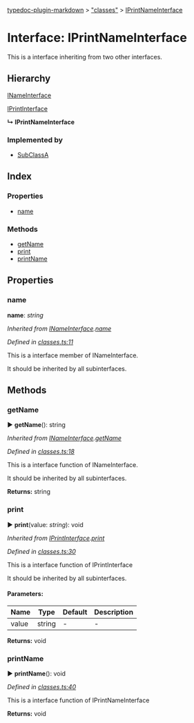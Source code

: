 [typedoc-plugin-markdown](../index.md) > ["classes"](../modules/_classes_.md) > [IPrintNameInterface](../interfaces/_classes_.iprintnameinterface.md)

# Interface: IPrintNameInterface


This is a interface inheriting from two other interfaces.

## Hierarchy


 [INameInterface](../interfaces/_classes_.inameinterface.md)




 [IPrintInterface](../interfaces/_classes_.iprintinterface.md)

**↳ IPrintNameInterface**






### Implemented by

* [SubClassA](../classes/_classes_.subclassa.md)

## Index

### Properties

* [name](_classes_.iprintnameinterface.md#name)


### Methods

* [getName](_classes_.iprintnameinterface.md#getname)
* [print](_classes_.iprintnameinterface.md#print)
* [printName](_classes_.iprintnameinterface.md#printname)



## Properties
###  name

**name**:  *string* 

*Inherited from [INameInterface](_classes_.inameinterface.md).[name](_classes_.inameinterface.md#name)*

*Defined in [classes.ts:11](https://github.com/tgreyuk/typedoc-plugin-markdown/blob/master/tests/src/classes.ts#L11)*



This is a interface member of INameInterface.

It should be inherited by all subinterfaces.






## Methods
###  getName

► **getName**(): string



*Inherited from [INameInterface](_classes_.inameinterface.md).[getName](_classes_.inameinterface.md#getname)*

*Defined in [classes.ts:18](https://github.com/tgreyuk/typedoc-plugin-markdown/blob/master/tests/src/classes.ts#L18)*


This is a interface function of INameInterface.

It should be inherited by all subinterfaces.





**Returns:** string





###  print

► **print**(value: *string*): void



*Inherited from [IPrintInterface](_classes_.iprintinterface.md).[print](_classes_.iprintinterface.md#print)*

*Defined in [classes.ts:30](https://github.com/tgreyuk/typedoc-plugin-markdown/blob/master/tests/src/classes.ts#L30)*


This is a interface function of IPrintInterface

It should be inherited by all subinterfaces.



#### Parameters:

| Name  | Type                | Default | Description  |
| ------ | ------------------- | ------------ | ------------ |
| value  | string | - | - |





**Returns:** void





###  printName

► **printName**(): void



*Defined in [classes.ts:40](https://github.com/tgreyuk/typedoc-plugin-markdown/blob/master/tests/src/classes.ts#L40)*


This is a interface function of IPrintNameInterface




**Returns:** void







